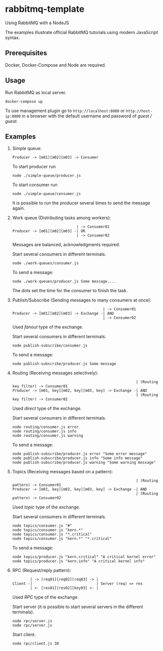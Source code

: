 # rabbitmq-template
Using RabbitMQ with a NodeJS

The examples illustrate official RabbitMQ tutorials using modern JavaScript syntax.

## Prerequisites
Docker, Docker-Compose and Node are required.


## Usage
Run RabbitMQ as local server.
```
docker-compose up
```

To use management plugin go to `http://localhost:8080` or `http://host-ip:8080` in a browser with the default username and password of *guest / guest*.

## Examples
1. Simple queue:
    ```
    Producer -> [m01][m02][m03] -> Consumer
    ```
    To start producer run
    ```
    node ./simple-queue/producer.js
    ```
    To start consumer run
    ```
    node ./simple-queue/consumer.js
    ```
    It is possible to run the producer several times to send the message again.
2. Work queue (Distributing tasks among workers):
    ```
                                 | -> Consumer01   
    Producer -> [m01][m02][m03] -| OR
                                 | -> Consumer02
    ```
    Messages are balanced, acknowledgments required.

    Start several consumers in different terminals.
    ```
    node ./work-queues/consumer.js
    ```
    To send a message:
    ```
    node ./work-queues/producer.js Some message....
    ```
    The dots set the time for the consumer to finish the task.

3. Publish/Subscribe (Sending messages to many consumers at once):
    ```
                                             | -> Consumer01   
    Producer -> [m01][m02][m03] -> Exchange -| AND
                                             | -> Consumer02
    ```
    Used *fanout* type of the exchange.

    Start several consumers in different terminals.
    ```
    node publish-subscribe/consumer.js
    ```
    To send a message:
    ```
    node publish-subscribe/producer.js Some message
    ```

4. Routing (Receiving messages selectively):
    ```
                                                            | (Routing key filter) -> Consumer01   
    Producer -> [m01, key][m02, key][m03, key] -> Exchange -| AND
                                                            | (Routing key filter) -> Consumer02
    ```
    Used *direct* type of the exchange.

    Start several consumers in different terminals.
    ```
    node routing/consumer.js error
    node routing/consumer.js info
    node routing/consumer.js warning
    ```
    To send a message:
    ```
    node publish-subscribe/producer.js error "Some error message"
    node publish-subscribe/producer.js info "Some info message"
    node publish-subscribe/producer.js warning "Some warning message"
    ```

5. Topics (Receiving messages based on a pattern):
    ```
                                                            | (Routing pattern) -> Consumer01   
    Producer -> [m01, key][m02, key][m03, key] -> Exchange -| AND
                                                            | (Routing pattern) -> Consumer02
    ```
    Used *topic* type of the exchange.

    Start several consumers in different terminals.
    ```
    node topics/consumer.js "#"
    node topics/consumer.js "kern.*"
    node topics/consumer.js "*.critical"
    node topics/consumer.js "kern.*" "*.critical"
    ```
    To send a message:
    ```
    node topics/producer.js "kern.critical" "A critical kernel error"
    node topics/producer.js "kern.info" "A critical kernel info"
    ```

6. RPC (Request/reply pattern):
    ```
            | -> [req01][req02][req03] -> |   
    Client -|                             | Server (req) => res
            | <- [res01][res02][key03] <- |
    ```
    Used *RPC* type of the exchange.

    Start server (it is possible to start several servers in the different terminals).
    ```
    node rpc/server.js
    node rpc/server.js
    ```
    Start client.
    ```
    node rpc/client.js 30
    ```